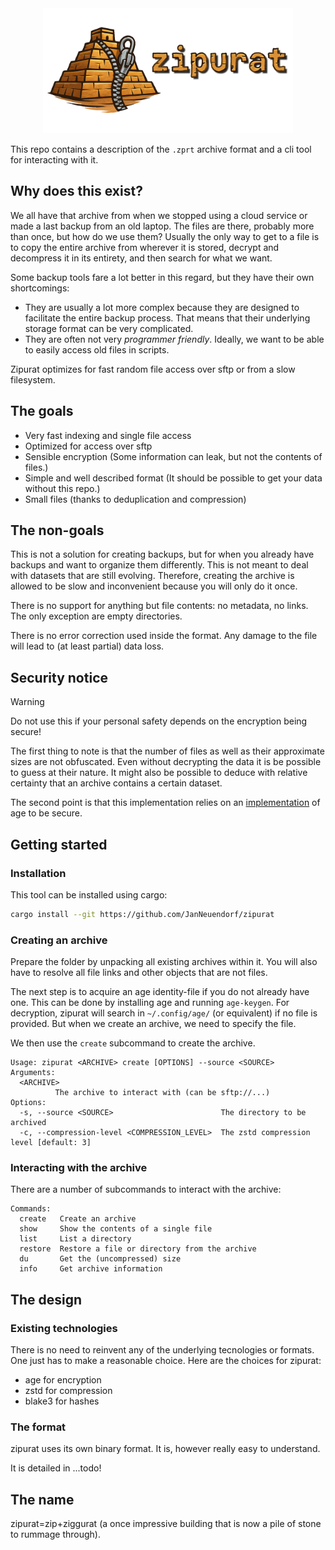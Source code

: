 <div align="center">
<img src="assets/zipurat_edit.png" alt="Logo" width="400"/>
  </div>

This repo contains a description of the `.zprt` archive format and a cli tool
for interacting with it.

## Why does this exist?

We all have that archive from when we stopped using a cloud service or made a
last backup from an old laptop. The files are there, probably more than once,
but how do we use them? Usually the only way to get to a file is to copy the
entire archive from wherever it is stored, decrypt and decompress it in its
entirety, and then search for what we want.

Some backup tools fare a lot better in this regard, but they have their own
shortcomings:

- They are usually a lot more complex because they are designed to facilitate
  the entire backup process. That means that their underlying storage format can
  be very complicated.
- They are often not very _programmer friendly_. Ideally, we want to be able to
  easily access old files in scripts.

Zipurat optimizes for fast random file access over sftp or from a slow filesystem.

## The goals

- Very fast indexing and single file access
- Optimized for access over sftp
- Sensible encryption (Some information can leak, but not the contents of
  files.)
- Simple and well described format (It should be possible to get your data
  without this repo.)
- Small files (thanks to deduplication and compression)

## The non-goals

This is not a solution for creating backups, but for when you already have
backups and want to organize them differently. This is not meant to deal with
datasets that are still evolving. Therefore, creating the archive is allowed to
be slow and inconvenient because you will only do it once.

There is no support for anything but file contents: no metadata, no links. The
only exception are empty directories.

There is no error correction used inside the format.
Any damage to the file will lead to (at least partial) data loss.

## Security notice
> [!WARNING]
>  Do not use this if your personal safety depends on the encryption being secure!

The first thing to note is that the number of files as well as their approximate sizes are not obfuscated. 
Even without decrypting the data it is be possible to guess at their nature. 
It might also be possible to deduce with relative certainty that an archive contains a certain dataset.

The second point is that this implementation relies on an [implementation](https://crates.io/crates/age) of age to be secure.

## Getting started

### Installation 
This tool can be installed using cargo:

```sh
cargo install --git https://github.com/JanNeuendorf/zipurat
```

### Creating an archive 

Prepare the folder by unpacking all existing archives within it.
You will also have to resolve all file links and other objects that are not files. 

The next step is to acquire an age identity-file if you do not already have one.
This can be done by installing age and running `age-keygen`. 
For decryption, zipurat will search in `~/.config/age/` (or equivalent) if no file is provided.
But when we create an archive, we need to specify the file. 

We then use the `create` subcommand to create the archive.
```
Usage: zipurat <ARCHIVE> create [OPTIONS] --source <SOURCE>
Arguments:
  <ARCHIVE>
          The archive to interact with (can be sftp://...)
Options:
  -s, --source <SOURCE>                        The directory to be archived
  -c, --compression-level <COMPRESSION_LEVEL>  The zstd compression level [default: 3]
```

### Interacting with the archive 

There are a number of subcommands to interact with the archive:

```
Commands:
  create   Create an archive
  show     Show the contents of a single file
  list     List a directory
  restore  Restore a file or directory from the archive
  du       Get the (uncompressed) size
  info     Get archive information
```


## The design

### Existing technologies

There is no need to reinvent any of the underlying tecnologies or formats. One
just has to make a reasonable choice. Here are the choices for zipurat:

- age for encryption
- zstd for compression
- blake3 for hashes

### The format

zipurat uses its own binary format. It is, however really easy to understand.

It is detailed in ...todo!

## The name

zipurat=zip+ziggurat (a once impressive building that is now a pile of stone to
rummage through).
